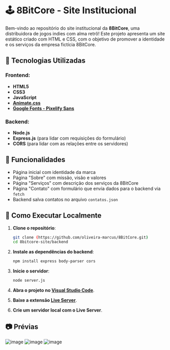 # 🕹️ 8BitCore - Site Institucional

Bem-vindo ao repositório do site institucional da **8BitCore**, uma distribuidora de jogos indies com alma retrô! Este projeto apresenta um site estático criado com HTML e CSS, com o objetivo de promover a identidade e os serviços da empresa fictícia 8BitCore.

## 🎨 Tecnologias Utilizadas

### Frontend:
- **HTML5**
- **CSS3**
- **JavaScript**
- **[Animate.css](https://animate.style/)**
- **[Google Fonts - Pixelify Sans](https://fonts.google.com/specimen/Pixelify+Sans)**

### Backend:
- **Node.js**
- **Express.js** (para lidar com requisições do formulário)
- **CORS** (para lidar com as relações entre os servidores)

## 📌 Funcionalidades

- Página inicial com identidade da marca
- Página "Sobre" com missão, visão e valores
- Página "Serviços" com descrição dos serviços da 8BitCore
- Página "Contato" com formulário que envia dados para o backend via `fetch`
- Backend salva contatos no arquivo `contatos.json`

## 🚀 Como Executar Localmente

1. **Clone o repositório**:
   ```bash
   git clone (https://github.com/oliveira-marcus/8BitCore.git)
   cd 8bitcore-site/backend

2. **Instale as dependências do backend**:
   ```bash
   npm install express body-parser cors

3. **Inicie o servidor**:
   ```bash
   node server.js

4. **Abra o projeto no [Visual Studio Code](https://code.visualstudio.com/)**.

5. **Baixe a extensão [Live Server](https://marketplace.visualstudio.com/items?itemName=ritwickdey.LiveServer)**.

6. **Crie um servidor local com o Live Server**.
   
## 📷 Prévias

![image](https://github.com/user-attachments/assets/9eafd491-7dc6-40a4-a0e1-52ff49a3ec1d)
![image](https://github.com/user-attachments/assets/b9b7eb32-7e45-4354-90b0-b5778184ed44)
![image](https://github.com/user-attachments/assets/bae4540f-8a0f-4dee-8e86-03590f98a78f)
